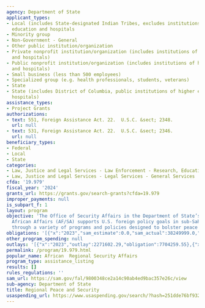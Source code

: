 ```yaml
---
agency: Department of State
applicant_types:
- Local (includes State-designated Indian Tribes, excludes institutions of higher
  education and hospitals
- Minority group
- Non-Government - General
- Other public institution/organization
- Private nonprofit institution/organization (includes institutions of higher education
  and hospitals)
- Public nonprofit institution/organization (includes institutions of higher education
  and hospitals)
- Small business (less than 500 employees)
- Specialized group (e.g. health professionals, students, veterans)
- State
- State (includes District of Columbia, public institutions of higher education and
  hospitals)
assistance_types:
- Project Grants
authorizations:
- text: 551, Foreign Assistance Act. 22.  U.S.C. &sect; 2348.
  url: null
- text: 531, Foreign Assistance Act. 22.  U.S.C. &sect; 2346.
  url: null
beneficiary_types:
- Federal
- Local
- State
categories:
- Law, Justice and Legal Services - Law Enforcement - Research, Education, Training
- Law, Justice and Legal Services - Legal Services - General Services
cfda: '19.979'
fiscal_year: '2024'
grants_url: https://grants.gov/search-grants?cfda=19.979
improper_payments: null
is_subpart_f: 1
layout: program
objective: 'The Office of Security Affairs in the Department of State’s Bureau of
  African Affairs (AF/SA) supports U.S. foreign policy goals in sub-Saharan Africa
  through a variety of programs and policies designed to bolster peace and security.   '
obligations: '[{"x":"2023","sam_estimate":0.0,"sam_actual":38249999.0,"usa_spending_actual":6730143.91},{"x":"2024","sam_estimate":0.0,"sam_actual":0.0,"usa_spending_actual":5410399.31},{"x":"2025","sam_estimate":0.0,"sam_actual":0.0,"usa_spending_actual":80500.85}]'
other_program_spending: null
outlays: '[{"x":"2023","outlay":2271602.29,"obligation":7704259.55},{"x":"2024","outlay":0.0,"obligation":4225274.85},{"x":"2025","outlay":0.0,"obligation":125000.0}]'
permalink: /program/19.979.html
popular_name: African  Regional Security Affairs
program_type: assistance_listing
results: []
rules_regulations: ''
sam_url: https://sam.gov/fal/9800348ce2a14c90ab4ed9bac357e26c/view
sub-agency: Department of State
title: Regional Peace and Security
usaspending_url: https://www.usaspending.gov/search/?hash=251dde76bf93220cf52a83a028d83e36
---
```

